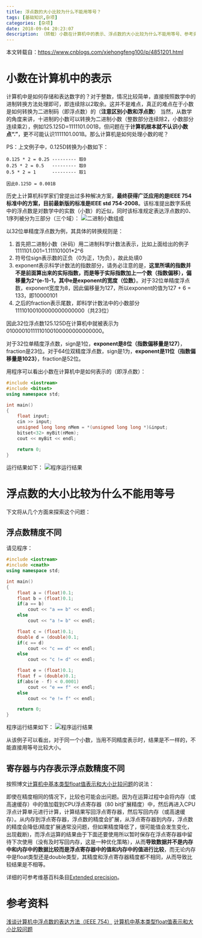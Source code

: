 ```yaml
---
title: 浮点数的大小比较为什么不能用等号？
tags: [基础知识,杂项]
categories: [杂项]
date: 2018-09-04 20:23:07
description: （转载）小数在计算机中的表示、浮点数的大小比较为什么不能用等号、参考资料
---
```


本文转载自：https://www.cnblogs.com/xiehongfeng100/p/4851201.html

# 小数在计算机中的表示

计算机中是如何存储和表达数字的？对于整数，情况比较简单，直接按照数学中的进制转换方法处理即可，即连续除以2取余。这并不是难点，真正的难点在于小数是如何转换为二进制码（即浮点数）的（**注意区别小数和浮点数**）
当然，从数学的角度来讲，十进制的小数可以转换为二进制小数（整数部分连续除2，小数部分连续乘2），例如125.125D=1111101.001B，但问题在于**计算机根本就不认识小数点“.”**，更不可能认识1111101.001B。那么计算机是如何处理小数的呢？

PS：上文例子中，0.125D转换为小数如下：
```
0.125 * 2 = 0.25 --------- 取0
0.25 * 2 = 0.5   --------- 取0
0.5 * 2 = 1      --------- 取1

因此0.125D = 0.001B
```

历史上计算机科学家们曾提出过多种解决方案，**最终获得广泛应用的是IEEE 754标准中的方案，目前最新版的标准是IEEE std 754-2008**。该标准提出数字系统中的浮点数是对数学中的实数（小数）的近似，同时该标准规定表达浮点数的0、1序列被分为三部分（三个域）：
![二进制小数组成](1.jpg)

以32位单精度浮点数为例，其具体的转换规则是：
1. 首先把二进制小数（补码）用二进制科学计数法表示，比如上面给出的例子1111101.001=1.111101001*2^6
2. 符号位sign表示数的正负（0为正，1为负），故此处填0
3. exponent表示科学计数法的指数部分，请务必注意的是，**这里所填的指数并不是前面算出来的实际指数，而是等于实际指数加上一个数（指数偏移），偏移量为2^(e-1)-1，其中e是exponent的宽度（位数）**。对于32位单精度浮点数，exponent宽度为8，因此偏移量为127，所以exponent的值为127 + 6 = 133，即10000101
4. 之后的fraction表示尾数，即科学计数法中的小数部分11110100100000000000000（共23位）

因此32位浮点数125.125D在计算机中就被表示为01000010111110100100000000000000。

对于32位单精度浮点数，sign是1位，**exponent是8位（指数偏移量是127）**，fraction是23位。对于64位双精度浮点数，sign是1为，**exponent是11位（指数偏移量是1023）**，fraction是52位。

用程序可以看出小数在计算机中是如何表示的（即浮点数）：
```c++
#include <iostream>
#include <bitset>
using namespace std;

int main()
{
    float input;
    cin >> input;
    unsigned long long nMem = *(unsigned long long *)&input;
    bitset<32> myBit(nMem);
    cout << myBit << endl;

    return 0;
}
```

运行结果如下：
![程序运行结果](2.png)

# 浮点数的大小比较为什么不能用等号

下文将从几个方面来探索这个问题：

## 浮点数精度不同

请见程序：

```c++
#include <iostream>
#include <cmath>
using namespace std;

int main()
{
    float a = (float)0.1;
    float b = (float)0.1;
    if(a == b)
        cout << "a == b" << endl;
    else
        cout << "a != b" << endl;

    float c = (float)0.1;
    double d = (double)0.1;
    if(c == d)
        cout << "c == d" << endl;
    else
        cout << "c != d" << endl;

    float e = (float)0.1;
    float f = (double)0.1;
    if(abs(e - f) < 0.0001)
        cout << "e == f" << endl;
    else
        cout << "e != f" << endl;

    return 0;
}
```

程序运行结果如下：
![程序运行结果](3.png)

从该例子可以看出，对于同一个小数，当用不同精度表示时，结果是不一样的，不能直接用等号比较大小。

## 寄存器与内存表示浮点数精度不同

按照博文[计算机中基本类型float值表示和大小比较问题](https://my.oschina.net/zuizhuaimaomi/blog/145356)的说法： 

即使在精度相同的情况下，比较也可能会出问题。因为在运算过程中会将内存（或高速缓存）中的值加载到CPU浮点寄存器（80 bit扩展精度）中，然后再进入CPU浮点计算单元进行计算，计算结果写回浮点寄存器，然后写回内存（或高速缓存）。从内存到浮点寄存器，浮点数的精度会扩展，从浮点寄存器到内存，浮点数的精度会降低(精度扩展通常没问题，但如果精度降低了，很可能值会发生变化，出现截断)，而浮点运算的结果由于下面还要使用所以暂时保存在浮点寄存器中留待下次使用（没有及时写回内存，这是一种优化策略），从而**导致数据并不是内存中和内存中的数据比较而是浮点寄存器中的值和内存中的值进行比较**，而无论内存中是float类型还是double类型，其精度和浮点寄存器精度都不相同，从而导致比较结果是不相等。  

详细的可参考维基百科条目[Extended precision](https://en.wikipedia.org/wiki/Extended_precision)。

# 参考资料

[浅谈计算机中浮点数的表达方法（IEEE 754）](http://zhan.renren.com/programming4idiots?gid=3602888498026486936&checked=true)
[计算机中基本类型float值表示和大小比较问题](https://my.oschina.net/zuizhuaimaomi/blog/145356)